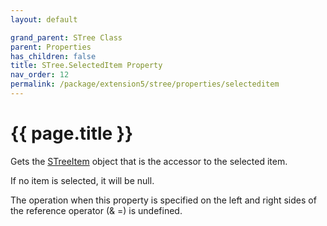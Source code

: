 ```yaml
---
layout: default

grand_parent: STree Class
parent: Properties
has_children: false
title: STree.SelectedItem Property
nav_order: 12
permalink: /package/extension5/stree/properties/selecteditem
---
```

# {{ page.title }}

Gets the <a href="/package/extension3/streeitem">STreeItem</a>  object that is the accessor to the selected item.

If no item is selected, it will be null.

The operation when this property is specified on the left and right sides of the reference operator (& =) is undefined.